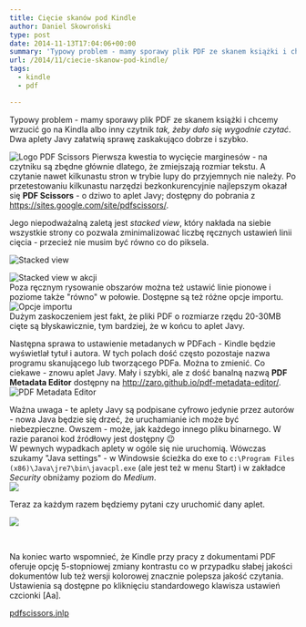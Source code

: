 ```yaml
---
title: Cięcie skanów pod Kindle
author: Daniel Skowroński
type: post
date: 2014-11-13T17:04:06+00:00
summary: 'Typowy problem - mamy sporawy plik PDF ze skanem książki i chcemy wrzucić go na Kindla albo inny czytnik <i>tak, żeby dało się wygodnie czytać</i>. Dwa aplety Javy załatwią sprawę zaskakująco dobrze i szybko.'
url: /2014/11/ciecie-skanow-pod-kindle/
tags:
  - kindle
  - pdf

---
```

Typowy problem - mamy sporawy plik PDF ze skanem książki i chcemy wrzucić go na Kindla albo inny czytnik _tak, żeby dało się wygodnie czytać_. Dwa aplety Javy załatwią sprawę zaskakująco dobrze i szybko.

![Logo PDF Scissors](/wp-content/uploads/2014/11/pdf_scissors_logo.png) Pierwsza kwestia to wycięcie marginesów - na czytniku są zbędne głównie dlatego, że zmiejszają rozmiar tekstu. A czytanie nawet kilkunastu stron w trybie lupy do przyjemnych nie należy. Po przetestowaniu kilkunastu narzędzi bezkonkurencyjnie najlepszym okazał się **PDF Scissors** - o dziwo to aplet Javy; dostępny do pobrania z <https://sites.google.com/site/pdfscissors/>.

Jego niepodważalną zaletą jest _stacked view_, który nakłada na siebie wszystkie strony co pozwala zminimalizować liczbę ręcznych ustawień linii cięcia - przecież nie musim być równo co do piksela.

![Stacked view](/wp-content/uploads/2014/11/pdf_scissors_stacked_view.png)

![Stacked view w akcji](/wp-content/uploads/2014/11/pdf_scissors_stacked_view21.png)  
Poza ręcznym rysowanie obszarów można też ustawić linie pionowe i poziome także "równo" w połowie. Dostępne są też różne opcje importu.  
![Opcje importu](/wp-content/uploads/2014/11/pdf_scissors_import_options.png)  
Dużym zaskoczeniem jest fakt, że pliki PDF o rozmiarze rzędu 20-30MB cięte są błyskawicznie, tym bardziej, że w końcu to aplet Javy.

Następna sprawa to ustawienie metadanych w PDFach - Kindle będzie wyświetlał tytuł i autora. W tych polach dość często pozostaje nazwa programu skanującego lub tworzącego PDFa. Można to zmienić. Co ciekawe - znowu aplet Javy. Mały i szybki, ale z dość banalną nazwą **PDF Metadata Editor** dostępny na <http://zaro.github.io/pdf-metadata-editor/>.  
![PDF Metadata Editor](/wp-content/uploads/2014/11/pdf_metadata_editor.png)

<div id="JavaWylaczanieBezpieczenstwa">
</div>

Ważna uwaga - te aplety Javy są podpisane cyfrowo jedynie przez autorów - nowa Java będzie się drzeć, że uruchamianie ich może być niebezpieczne. Owszem - może, jak każdego innego pliku binarnego. W razie paranoi kod źródłowy jest dostępny 😉  
W pewnych wypadkach aplety w ogóle się nie uruchomią. Wówczas szukamy "Java settings" - w Windowsie ścieżka do exe to `c:\Program Files (x86)\Java\jre7\bin\javacpl.exe` (ale jest też w menu Start) i w zakładce _Security_ obniżamy poziom do _Medium_.  
![](/wp-content/uploads/2014/11/java_security0.png)

Teraz za każdym razem będziemy pytani czy uruchomić dany aplet.

![](/wp-content/uploads/2014/11/java_security1.png)

&nbsp;

Na koniec warto wspomnieć, że Kindle przy pracy z dokumentami PDF oferuje opcję 5-stopniowej zmiany kontrastu co w przypadku słabej jakości dokumentów lub też wersji kolorowej znacznie polepsza jakość czytania. Ustawienia są dostępne po kliknięciu standardowego klawisza ustawień czcionki [Aa].

[pdfscissors.jnlp][7]

 [1]: /wp-content/uploads/2014/11/pdf_scissors_stacked_view.png
 [2]: /wp-content/uploads/2014/11/pdf_scissors_stacked_view21.png
 [3]: /wp-content/uploads/2014/11/pdf_scissors_import_options.png
 [4]: /wp-content/uploads/2014/11/pdf_metadata_editor.png
 [5]: /wp-content/uploads/2014/11/java_security0.png
 [6]: /wp-content/uploads/2014/11/java_security1.png
 [7]: /wp-content/uploads/2014/11/pdfscissors.jnlp_.zip